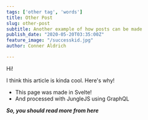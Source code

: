 ```yaml
---
tags: ['other tag', 'words']
title: Other Post
slug: other-post
subtitle: Another example of how posts can be made
publish_date: "2020-05-20T03:35:00Z"
feature_image: "/successkid.jpg"
author: Conner Aldrich

---
```

Hi!

I think this article is kinda cool. Here's why!

* This page was made in Svelte!
* And processed with JungleJS using GraphQL

**_So, you should read more from here_**